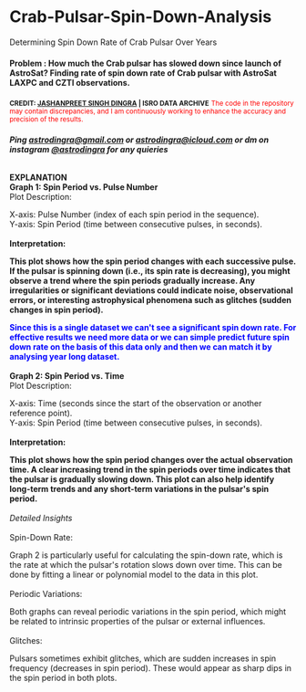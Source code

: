# Crab-Pulsar-Spin-Down-Analysis
Determining Spin Down Rate of Crab Pulsar Over Years

#### Problem : How much the Crab pulsar has slowed down since launch of AstroSat? Finding rate of spin down rate of Crab pulsar with AstroSat LAXPC and CZTI observations.
<small><b>CREDIT: [JASHANPREET SINGH DINGRA](https://astrodingra.github.io) | ISRO DATA ARCHIVE</b></small>
<small style='color:red;'>The code in the repository may contain discrepancies, and I am continuously working to enhance the accuracy and precision of the results.</small>
###### <b>Ping astrodingra@gmail.com or astrodingra@icloud.com or dm on instagram [@astrodingra](https://wwww.instagram.com/astrodingra) for any quieries </b>
<b>EXPLANATION</b> <br>
<b>Graph 1: Spin Period vs. Pulse Number</b><br>
Plot Description:<br>

X-axis: Pulse Number (index of each spin period in the sequence).<br>
Y-axis: Spin Period (time between consecutive pulses, in seconds).<br><br>
<b>Interpretation:</b><br>

<b>This plot shows how the spin period changes with each successive pulse.
If the pulsar is spinning down (i.e., its spin rate is decreasing), you might observe a trend where the spin periods gradually increase.
Any irregularities or significant deviations could indicate noise, observational errors, or interesting astrophysical phenomena such as glitches (sudden changes in spin period).</b>

<b style="color:blue">Since this is a single dataset we can't see a significant spin down rate. For effective results we need more data or we can simple predict future spin down rate on the basis of this data only and then we can match it by analysing year long dataset.</b>
<br><br>
<b>Graph 2: Spin Period vs. Time</b><br>
Plot Description:<br>

X-axis: Time (seconds since the start of the observation or another reference point).<br>
Y-axis: Spin Period (time between consecutive pulses, in seconds).<br><br>
<b>Interpretation:</b><br>

<b>This plot shows how the spin period changes over the actual observation time.
A clear increasing trend in the spin periods over time indicates that the pulsar is gradually slowing down.
This plot can also help identify long-term trends and any short-term variations in the pulsar's spin period.</b><br><br>
<i>Detailed Insights</i><br><br>
Spin-Down Rate:<br>

Graph 2 is particularly useful for calculating the spin-down rate, which is the rate at which the pulsar's rotation slows down over time. This can be done by fitting a linear or polynomial model to the data in this plot.<br><br>
Periodic Variations:

Both graphs can reveal periodic variations in the spin period, which might be related to intrinsic properties of the pulsar or external influences.<br><br>
Glitches:

Pulsars sometimes exhibit glitches, which are sudden increases in spin frequency (decreases in spin period). These would appear as sharp dips in the spin period in both plots.
